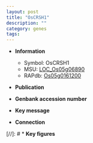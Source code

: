 ```yaml
---
layout: post
title: "OsCRSH1"
description: ""
category: genes
tags: 
---
```


* **Information**  
    + Symbol: OsCRSH1  
    + MSU: [LOC_Os05g06890](http://rice.uga.edu/cgi-bin/ORF_infopage.cgi?orf=LOC_Os05g06890)  
    + RAPdb: [Os05g0161200](http://rapdb.dna.affrc.go.jp/viewer/gbrowse_details/irgsp1?name=Os05g0161200)  

* **Publication**  

* **Genbank accession number**  

* **Key message**  

* **Connection**  

[//]: # * **Key figures**  


